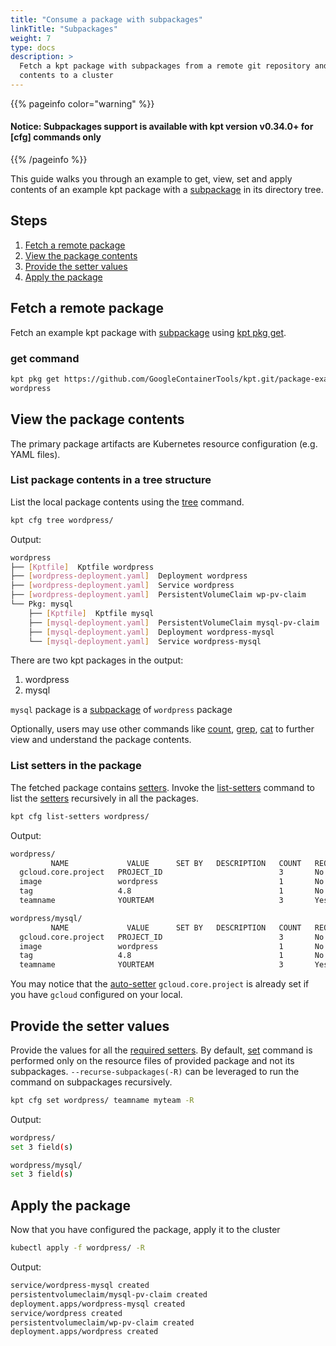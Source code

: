 ```yaml
---
title: "Consume a package with subpackages"
linkTitle: "Subpackages"
weight: 7
type: docs
description: >
  Fetch a kpt package with subpackages from a remote git repository and apply its 
  contents to a cluster
---
```


{{% pageinfo color="warning" %}}

#### Notice: Subpackages support is available with kpt version v0.34.0+ for [cfg] commands only

{{% /pageinfo %}}

This guide walks you through an example to get, view, set and apply contents of an
example kpt package with a [subpackage] in its directory tree.

## Steps

1. [Fetch a remote package](#fetch-a-remote-package)
2. [View the package contents](#view-the-package-contents)
3. [Provide the setter values](#provide-the-setter-values)
4. [Apply the package](#apply-the-package)

## Fetch a remote package

Fetch an example kpt package with [subpackage] using [kpt pkg get].

### get command

```sh
kpt pkg get https://github.com/GoogleContainerTools/kpt.git/package-examples/wordpress \
wordpress
```

## View the package contents

The primary package artifacts are Kubernetes resource configuration
(e.g. YAML files).

### List package contents in a tree structure

List the local package contents using the [tree] command.

```sh
kpt cfg tree wordpress/
```

Output:

```sh
wordpress
├── [Kptfile]  Kptfile wordpress
├── [wordpress-deployment.yaml]  Deployment wordpress
├── [wordpress-deployment.yaml]  Service wordpress
├── [wordpress-deployment.yaml]  PersistentVolumeClaim wp-pv-claim
└── Pkg: mysql
    ├── [Kptfile]  Kptfile mysql
    ├── [mysql-deployment.yaml]  PersistentVolumeClaim mysql-pv-claim
    ├── [mysql-deployment.yaml]  Deployment wordpress-mysql
    └── [mysql-deployment.yaml]  Service wordpress-mysql
```

There are two kpt packages in the output:

1. wordpress
2. mysql

`mysql` package is a [subpackage] of `wordpress` package

Optionally, users may use other commands like [count], [grep], [cat] to
further view and understand the package contents.

### List setters in the package

The fetched package contains [setters]. Invoke the [list-setters] command to
list the [setters] recursively in all the packages.

```sh
kpt cfg list-setters wordpress/
```

Output:

```sh
wordpress/
         NAME             VALUE      SET BY   DESCRIPTION   COUNT   REQUIRED
  gcloud.core.project   PROJECT_ID                          3       No
  image                 wordpress                           1       No
  tag                   4.8                                 1       No
  teamname              YOURTEAM                            3       Yes

wordpress/mysql/
         NAME             VALUE      SET BY   DESCRIPTION   COUNT   REQUIRED
  gcloud.core.project   PROJECT_ID                          3       No
  image                 wordpress                           1       No
  tag                   4.8                                 1       No
  teamname              YOURTEAM                            3       Yes
```

You may notice that the [auto-setter] `gcloud.core.project` is already set if you
have `gcloud` configured on your local.

## Provide the setter values

Provide the values for all the [required setters]. By default, [set]
command is performed only on the resource files of provided package and not its
subpackages. `--recurse-subpackages(-R)` can be leveraged to run the command on
subpackages recursively.

```sh
kpt cfg set wordpress/ teamname myteam -R
```

Output:

```sh
wordpress/
set 3 field(s)

wordpress/mysql/
set 3 field(s)
```

## Apply the package

Now that you have configured the package, apply it to the cluster

```sh
kubectl apply -f wordpress/ -R
```

Output:

```sh
service/wordpress-mysql created
persistentvolumeclaim/mysql-pv-claim created
deployment.apps/wordpress-mysql created
service/wordpress created
persistentvolumeclaim/wp-pv-claim created
deployment.apps/wordpress created
```

[kpt pkg get]: ../../../reference/pkg/get/
[tree]: https://googlecontainertools.github.io/kpt/reference/cfg/tree/
[count]: https://googlecontainertools.github.io/kpt/reference/cfg/count/
[grep]: https://googlecontainertools.github.io/kpt/reference/cfg/grep/
[cat]: https://googlecontainertools.github.io/kpt/reference/cfg/cat/
[auto-setter]: https://googlecontainertools.github.io/kpt/guides/producer/setters/#auto-setters
[subpackage]: https://googlecontainertools.github.io/kpt/concepts/packaging/#subpackages
[setters]: https://googlecontainertools.github.io/kpt/guides/producer/setters/
[set]: https://googlecontainertools.github.io/kpt/reference/cfg/set/
[required setters]: https://googlecontainertools.github.io/kpt/guides/producer/setters/#marking-a-field-as-required
[list-setters]: https://googlecontainertools.github.io/kpt/reference/cfg/list-setters/
